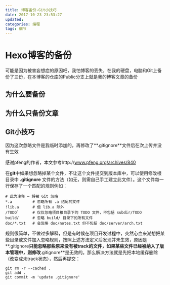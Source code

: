 ```yaml
---
title: 博客备份-Git小技巧
date: 2017-10-23 23:53:27
updated: 
categories: 编程
tags: 细节
---
```


# Hexo博客的备份

可能是因为被害妄想症的原因吧，我怕博客的丢失，在我的硬盘，电脑和Git上备份了三份，在本博客的仓库的Public分支上就是我的博客文章的备份

<!--more-->

## 为什么要备份

## 为什么只备份文章

## Git小技巧

因为这次忽略文件是我临时添加的，再修改了**.gitignore**文件后在次上传并没有生效

感谢pfeng的作者，本文参考http://www.pfeng.org/archives/840

在**git**中如果想忽略掉某个文件，不让这个文件提交到版本库中，可以使用修改根目录中 **.gitignore** 文件的方法（如无，则需自己手工建立此文件）。这个文件每一行保存了一个匹配的规则例如：


```gitignore
# 此为注释 – 将被 Git 忽略
*.a         # 忽略所有 .a 结尾的文件
!lib.a      # 但 lib.a 除外
/TODO`      # 仅仅忽略项目根目录下的 TODO 文件，不包括 subdir/TODO
build/      # 忽略 build/ 目录下的所有文件
doc/*.txt   # 会忽略 doc/notes.txt 但不包括 doc/server/arch.txt
```
规则很简单，不做过多解释，但是有时候在项目开发过程中，突然心血来潮想把某些目录或文件加入忽略规则，按照上述方法定义后发现并未生效，原因是**.gitignore**只能忽略那些原来没有被track的文件，如果某些文件已经被纳入了版本管理中，则修改**.gitignore**是无效的。那么解决方法就是先把本地缓存删除（改变成未track状态），然后再提交：
```git
git rm -r --cached .
git add .
git commit -m 'update .gitignore'
```